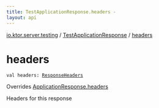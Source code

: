 ```yaml
---
title: TestApplicationResponse.headers - 
layout: api
---
```


<div class='api-docs-breadcrumbs'><a href="../index.html">io.ktor.server.testing</a> / <a href="index.html">TestApplicationResponse</a> / <a href="./headers.html">headers</a></div>

# headers

<div class="signature"><code><span class="keyword">val </span><span class="identifier">headers</span><span class="symbol">: </span><a href="../../io.ktor.response/-response-headers/index.html"><span class="identifier">ResponseHeaders</span></a></code></div>

Overrides <a href="../../io.ktor.response/-application-response/headers.html">ApplicationResponse.headers</a>

Headers for this response


